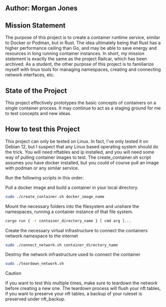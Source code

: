 ## Author: Morgan Jones

## Mission Statement
The purpose of this project is to create a container runtime service, similar to Docker or Podman, but in Rust. The idea ultimately being that Rust has a higher performance ceiling than Go, and may be able to save energy and resources in long running container instances. In short, my mission statement is exactly the same as the project Railcar, which has been archived. As a student, the other purpose of this project is to familiarize myself with linux tools for managing namespaces, creating and connecting network interfaces, etc.

## State of the Project
This project effectively prototypes the basic concepts of containers on a single container process. It may continue to act as a staging ground for me to test concepts and new ideas.

## How to test this Project
This project can only be tested on Linux. In fact, I've only tested it on Debian 12, but I suspect that any Linux based operating system should do the trick. You will need nftables and ip installed, and you will need some way of pulling container images to test. The create_container.sh script assumes you have docker installed, but you could of course pull an image with podman or any similar service.

Run the following scripts in this order:

Pull a docker image and build a container in your local directory.
```bash
sudo ./create_container.sh docker_image_name
```

Mount the necessary folders into the filesystem and unshare the namespaces, running a container instance of that file system.
```bash
cargo run { -r container_directory_name } [ cmd arg ]...
```

Create the necessary virtual infrastructure to connect the containers network namespace to the internet
```bash
sudo ./connect_network.sh container_directory_name
``` 

Destroy the network infrastructure used to connect the container
```bash
sudo ./teardown_network.sh
```

> [!CAUTION]
> If you want to test this multiple times, make sure to teardown the network before creating a new one. The teardown process will flush your nft tables, if you want to preserve your nft tables, a backup of your ruleset is preserved under nft_backup.
